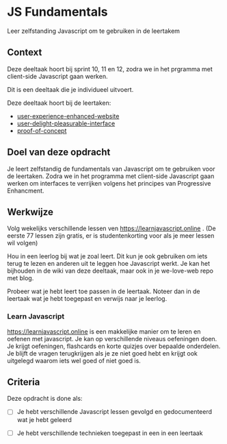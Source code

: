 
# JS Fundamentals

Leer zelfstanding Javascript om te gebruiken in de leertakem

## Context

Deze deeltaak hoort bij sprint 10, 11 en 12, zodra we in het prgramma met client-side Javascript gaan werken. 

Dit is een deeltaak die je individueel uitvoert.

Deze deeltaak hoort bij de leertaken:
- [user-experience-enhanced-website](https://github.com/fdnd-task/user-experience-enhanced-website)
- [user-delight-pleasurable-interface](https://github.com/fdnd-task/user-delight-pleasurable-interface)
- [proof-of-concept](https://github.com/fdnd-task/proof-of-concept)



## Doel van deze opdracht

Je leert zelfstandig de fundamentals van Javascript om te gebruiken voor de leertaken. Zodra we in het programma met client-side Javascript gaan werken om interfaces te verrijken volgens het principes van Progressive Enhancment. 


## Werkwijze

Volg wekelijks verschillende lessen ven https://learnjavascript.online . (De eerste 77 lessen zijn gratis, er is studentenkorting voor als je meer lessen wil volgen)

Hou in een leerlog bij wat je zoal leert. Dit kun je ook gebruiken om iets terug te lezen en anderen uit te leggen hoe Javascript werkt. Je kan het bijhouden in de wiki van deze deeltaak, maar ook in je we-love-web repo met blog.

Probeer wat je hebt leert toe passen in de leertaak. Noteer dan in de leertaak wat je hebt toegepast en verwijs naar je leerlog. 



### Learn Javascript 
https://learnjavascript.online is een makkelijke manier om te leren en oefenen met javascript. Je kan op verschillende niveaus oefeningen doen. Je krijgt oefeningen, flashcards en korte quizjes over bepaalde onderdelen. Je blijft de vragen terugkrijgen als je ze niet goed hebt en krijgt ook uitgelegd waarom iets wel goed of niet goed is. 





## Criteria

Deze opdracht is done als:

- [ ] Je hebt verschillende Javascript lessen gevolgd en gedocumenteerd wat je hebt geleerd
- [ ] Je hebt verschillende technieken toegepast in een in een leertaak

